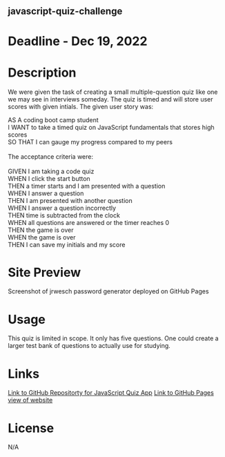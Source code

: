 ## javascript-quiz-challenge

# Deadline - Dec 19, 2022

# Description
We were given the task of creating a small multiple-question quiz like one we may see in interviews someday. The quiz is timed and will store user scores with given intials. The given user story was:

AS A coding boot camp student</br>
I WANT to take a timed quiz on JavaScript fundamentals that stores high scores</br>
SO THAT I can gauge my progress compared to my peers</br>
</br>
The acceptance criteria were:</br>
</br>
GIVEN I am taking a code quiz</br>
WHEN I click the start button</br>
THEN a timer starts and I am presented with a question</br>
WHEN I answer a question</br>
THEN I am presented with another question</br>
WHEN I answer a question incorrectly</br>
THEN time is subtracted from the clock</br>
WHEN all questions are answered or the timer reaches 0</br>
THEN the game is over</br>
WHEN the game is over</br>
THEN I can save my initials and my score</br>

# Site Preview
Screenshot of jrwesch password generator deployed on GitHub Pages

# Usage
This quiz is limited in scope. It only has five questions. One could create a larger test bank of questions to actually use for studying.

# Links
[Link to GitHub Repositorty for JavaScript Quiz App](https://github.com/jrwesch/javascript-quiz-challenge)
[Link to GitHub Pages view of website](https://jrwesch.github.io/javascript-quiz-challenge/)

# License
N/A
